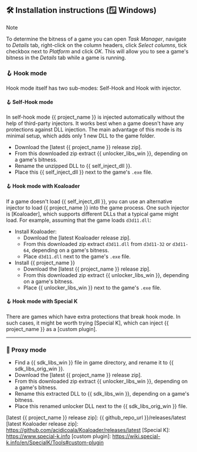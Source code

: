 ## 🛠 Installation instructions (🪟 Windows)

> [!NOTE]
> To determine the bitness of a game you can open _Task Manager_, navigate to _Details_ tab,
> right-click on the column headers, click _Select columns_, tick checkbox next to _Platform_ and click _OK_.
> This will allow you to see a game's bitness in the _Details_ tab while a game is running.

### 🪝 Hook mode

Hook mode itself has two sub-modes: Self-Hook and Hook with injector.

#### 🪝 Self-Hook mode

In self-hook mode {{ project_name }} is injected automatically without the help of third-party injectors.
It works best when a game doesn't have any protections against DLL injection.
The main advantage of this mode is its minimal setup, which adds only 1 new DLL to the game folder.

- Download the [latest {{ project_name }} release zip].
- From this downloaded zip extract {{ unlocker_libs_win }}, depending on a game's bitness.
- Rename the unzipped DLL to {{ self_inject_dll }}.
- Place this {{ self_inject_dll }} next to the game's `.exe` file.

#### 🪝 Hook mode with Koaloader

If a game doesn't load {{ self_inject_dll }}, you can use an alternative injector to load
{{ project_name }} into the game process.
One such injector is [Koaloader], which supports different DLLs that a typical game might load.
For example, assuming that the game loads `d3d11.dll`:

- Install Koaloader:
    - Download the [latest Koaloader release zip].
    - From this downloaded zip extract `d3d11.dll` from `d3d11-32` or `d3d11-64`, depending on a game's bitness.
    - Place `d3d11.dll` next to the game's `.exe` file.
- Install {{ project_name }}
    - Download the [latest {{ project_name }} release zip].
    - From this downloaded zip extract {{ unlocker_libs_win }}, depending on a game's bitness.
    - Place {{ unlocker_libs_win }} next to the game's `.exe` file.

#### 🪝 Hook mode with Special K

There are games which have extra protections that break hook mode.
In such cases, it might be worth trying [Special K], which can inject {{ project_name }} as a [custom plugin].

---

### 🔀 Proxy mode

- Find a {{ sdk_libs_win }} file in game directory, and rename it to {{ sdk_libs_orig_win }}.
- Download the [latest {{ project_name }} release zip].
- From this downloaded zip extract {{ unlocker_libs_win }}, depending on a game's bitness.
- Rename this extracted DLL to {{ sdk_libs_win }}, depending on a game's bitness.
- Place this renamed unlocker DLL next to the {{ sdk_libs_orig_win }} file.

[latest {{ project_name }} release zip]: {{ github_repo_url }}/releases/latest
[latest Koaloader release zip]: https://github.com/acidicoala/Koaloader/releases/latest
[Special K]: https://www.special-k.info
[custom plugin]: https://wiki.special-k.info/en/SpecialK/Tools#custom-plugin